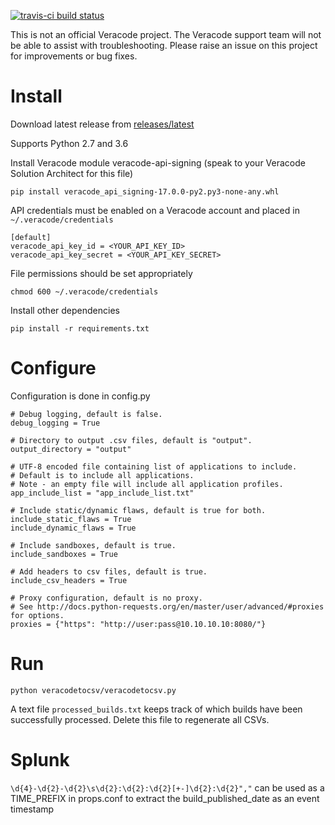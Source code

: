 [![travis-ci build status](https://travis-ci.org/ctcampbell/veracode-to-csv.svg?branch=master)](https://travis-ci.org/ctcampbell/veracode-to-csv)

This is not an official Veracode project. The Veracode support team will not be able to assist with troubleshooting. Please raise an issue on this project for improvements or bug fixes.

# Install

Download latest release from [releases/latest](https://github.com/ctcampbell/veracode-to-csv/releases/latest)

Supports Python 2.7 and 3.6

Install Veracode module veracode-api-signing (speak to your Veracode Solution Architect for this file)

    pip install veracode_api_signing-17.0.0-py2.py3-none-any.whl

API credentials must be enabled on a Veracode account and placed in `~/.veracode/credentials`

    [default]
    veracode_api_key_id = <YOUR_API_KEY_ID>
    veracode_api_key_secret = <YOUR_API_KEY_SECRET>

File permissions should be set appropriately

    chmod 600 ~/.veracode/credentials

Install other dependencies

    pip install -r requirements.txt

# Configure

Configuration is done in config.py

    # Debug logging, default is false.
    debug_logging = True
    
    # Directory to output .csv files, default is "output".
    output_directory = "output"
    
    # UTF-8 encoded file containing list of applications to include.
    # Default is to include all applications.
    # Note - an empty file will include all application profiles.
    app_include_list = "app_include_list.txt"
    
    # Include static/dynamic flaws, default is true for both.
    include_static_flaws = True
    include_dynamic_flaws = True
    
    # Include sandboxes, default is true.
    include_sandboxes = True
    
    # Add headers to csv files, default is true.
    include_csv_headers = True
   
    # Proxy configuration, default is no proxy.
    # See http://docs.python-requests.org/en/master/user/advanced/#proxies for options.
    proxies = {"https": "http://user:pass@10.10.10.10:8080/"}

# Run

    python veracodetocsv/veracodetocsv.py
    
A text file `processed_builds.txt` keeps track of which builds have been successfully processed. Delete this file to regenerate all CSVs.

# Splunk

`\d{4}-\d{2}-\d{2}\s\d{2}:\d{2}:\d{2}[+-]\d{2}:\d{2}","` can be used as a TIME_PREFIX in props.conf to extract the build_published_date as an event timestamp
